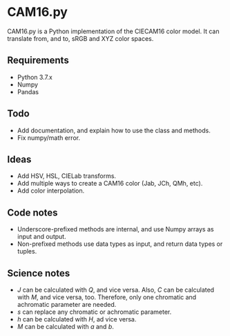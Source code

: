 # CAM16.py

CAM16.py is a Python implementation of the CIECAM16 color model.
It can translate from, and to, sRGB and XYZ color spaces.

## Requirements
- Python 3.7.x
- Numpy
- Pandas

## Todo
- Add documentation, and explain how to use the class and methods.
- Fix numpy/math error.

## Ideas
- Add HSV, HSL, CIELab transforms.
- Add multiple ways to create a CAM16 color (Jab, JCh, QMh, etc).
- Add color interpolation.

## Code notes
- Underscore-prefixed methods are internal, and use Numpy arrays as input and output.
- Non-prefixed methods use data types as input, and return data types or tuples.

## Science notes
- _J_ can be calculated with _Q_, and vice versa.
Also, _C_ can be calculated with _M_, and vice versa, too.
Therefore, only one chromatic and achromatic parameter are needed.
- _s_ can replace any chromatic or achromatic parameter.
- _h_ can be calculated with _H_, ad vice versa.
- _M_ can be calculated with _a_ and _b_.
